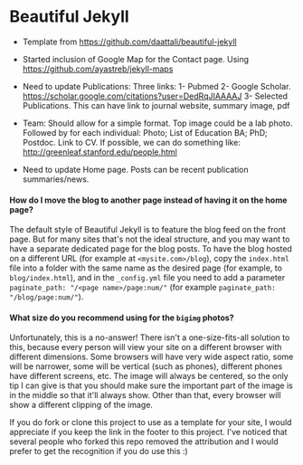 # Beautiful Jekyll

- Template from https://github.com/daattali/beautiful-jekyll
- Started inclusion of Google Map for the Contact page. Using https://github.com/ayastreb/jekyll-maps
- Need to update Publications: Three links:
1- Pubmed
2- Google Scholar. https://scholar.google.com/citations?user=DedRqJIAAAAJ
3- Selected Publications. This can have link to journal website, summary image, pdf

- Team: Should allow for a simple format. 
Top image could be a lab photo. Followed by for each individual:
Photo; List of Education BA; PhD; Postdoc. Link to CV. 
If possible, we can do something like: http://greenleaf.stanford.edu/people.html

- Need to update Home page. Posts can be recent publication summaries/news. 

#### How do I move the blog to another page instead of having it on the home page?

The default style of Beautiful Jekyll is to feature the blog feed on the front page. But for many sites that's not the ideal structure, and you may want to have a separate dedicated page for the blog posts. To have the blog hosted on a different URL (for example at `<mysite.com>/blog`), copy the `index.html` file into a folder with the same name as the desired page (for example, to `blog/index.html`), and in the `_config.yml` file you need to add a parameter `paginate_path: "/<page name>/page:num/"` (for example `paginate_path: "/blog/page:num/"`).

#### What size do you recommend using for the `bigimg` photos?

Unfortunately, this is a no-answer! There isn't a one-size-fits-all solution to this, because every person will view your site on a different browser with different dimensions. Some browsers will have very wide aspect ratio, some will be narrower, some will be vertical (such as phones), different phones have different screens, etc. The image will always be centered, so the only tip I can give is that you should make sure the important part of the image is in the middle so that it'll always show. Other than that, every browser will show a different clipping of the image.



If you do fork or clone this project to use as a template for your site, I would appreciate if you keep the link in the footer to this project.  I've noticed that several people who forked this repo removed the attribution and I would prefer to get the recognition if you do use this :)

